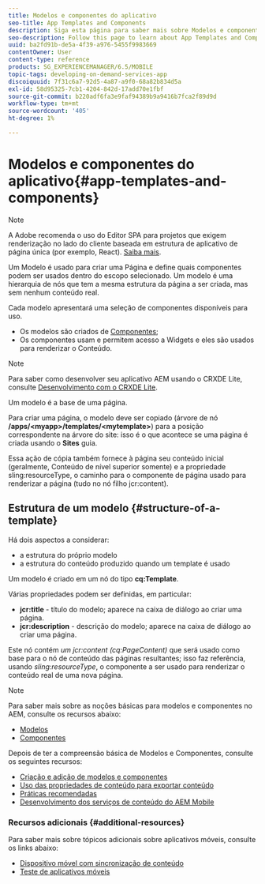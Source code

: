 ```yaml
---
title: Modelos e componentes do aplicativo
seo-title: App Templates and Components
description: Siga esta página para saber mais sobre Modelos e componentes de aplicativo. Ele fornece informações detalhadas sobre a estrutura dos templates.
seo-description: Follow this page to learn about App Templates and Components. It provides detailed information on the structure of templates.
uuid: ba2fd91b-de5a-4f39-a976-5455f9983669
contentOwner: User
content-type: reference
products: SG_EXPERIENCEMANAGER/6.5/MOBILE
topic-tags: developing-on-demand-services-app
discoiquuid: 7f31c6a7-92d5-4a87-a9f0-68a82b834d5a
exl-id: 58d95325-7cb1-4204-842d-17add70e1fbf
source-git-commit: b220adf6fa3e9faf94389b9a9416b7fca2f89d9d
workflow-type: tm+mt
source-wordcount: '405'
ht-degree: 1%

---
```


# Modelos e componentes do aplicativo{#app-templates-and-components}

>[!NOTE]
>
>A Adobe recomenda o uso do Editor SPA para projetos que exigem renderização no lado do cliente baseada em estrutura de aplicativo de página única (por exemplo, React). [Saiba mais](/help/sites-developing/spa-overview.md).

Um Modelo é usado para criar uma Página e define quais componentes podem ser usados dentro do escopo selecionado. Um modelo é uma hierarquia de nós que tem a mesma estrutura da página a ser criada, mas sem nenhum conteúdo real.

Cada modelo apresentará uma seleção de componentes disponíveis para uso.

* Os modelos são criados de [Componentes](/help/sites-developing/components.md);
* Os componentes usam e permitem acesso a Widgets e eles são usados para renderizar o Conteúdo.

>[!NOTE]
>
>Para saber como desenvolver seu aplicativo AEM usando o CRXDE Lite, consulte [Desenvolvimento com o CRXDE Lite](/help/sites-developing/developing-with-crxde-lite.md).

Um modelo é a base de uma página.

Para criar uma página, o modelo deve ser copiado (árvore de nó **/apps/&lt;myapp>/templates/&lt;mytemplate>**) para a posição correspondente na árvore do site: isso é o que acontece se uma página é criada usando o **Sites** guia.

Essa ação de cópia também fornece à página seu conteúdo inicial (geralmente, Conteúdo de nível superior somente) e a propriedade sling:resourceType, o caminho para o componente de página usado para renderizar a página (tudo no nó filho jcr:content).

## Estrutura de um modelo {#structure-of-a-template}

Há dois aspectos a considerar:

* a estrutura do próprio modelo
* a estrutura do conteúdo produzido quando um template é usado

Um modelo é criado em um nó do tipo **cq:Template**.

Várias propriedades podem ser definidas, em particular:

* **jcr:title** - título do modelo; aparece na caixa de diálogo ao criar uma página.
* **jcr:description** - descrição do modelo; aparece na caixa de diálogo ao criar uma página.

Este nó contém *um jcr:content (cq:PageContent)* que será usado como base para o nó de conteúdo das páginas resultantes; isso faz referência, usando *sling:resourceType*, o componente a ser usado para renderizar o conteúdo real de uma nova página.

>[!NOTE]
>
>Para saber mais sobre as noções básicas para modelos e componentes no AEM, consulte os recursos abaixo:
>
>* [Modelos](/help/sites-developing/templates.md)
>* [Componentes](/help/sites-developing/components.md)
>


Depois de ter a compreensão básica de Modelos e Componentes, consulte os seguintes recursos:

* [Criação e adição de modelos e componentes](/help/mobile/mobile-ondemand-app-templates.md)
* [Uso das propriedades de conteúdo para exportar conteúdo](/help/mobile/on-demand-content-properties-exporting.md)
* [Práticas recomendadas    ](/help/mobile/best-practices-aem-mobile.md)
* [Desenvolvimento dos serviços de conteúdo do AEM Mobile](/help/mobile/developing-content-services.md)

### Recursos adicionais {#additional-resources}

Para saber mais sobre tópicos adicionais sobre aplicativos móveis, consulte os links abaixo:

* [Dispositivo móvel com sincronização de conteúdo](/help/mobile/mobile-ondemand-contentsync.md)
* [Teste de aplicativos móveis](/help/mobile/develop-mobile-apps-testing.md)
